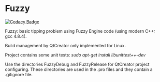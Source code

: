 # Fuzzy

[![Codacy Badge](https://api.codacy.com/project/badge/Grade/bf89c5a36cb9439182fa7d20216c0973)](https://www.codacy.com/project/josokw/Fuzzy/dashboard?utm_source=github.com&amp;utm_medium=referral&amp;utm_content=josokw/Fuzzy&amp;utm_campaign=Badge_Grade_Dashboard)

Fuzzy: basic tipping problem using Fuzzy Engine code (using modern C++: gcc 4.8.4).

Build management by QtCreator only implemented for Linux.

Project contains some unit tests: *sudo apt-get install libunittest++-dev*

Use the directories FuzzyDebug and FuzzyRelease for QtCreator project configuring.
These directories are used in the .pro files and they contain a .gitignore file.
